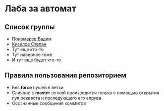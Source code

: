 # Лаба за автомат
## Список группы
- [Пономарев Вадим](https://github.com/VxDxK)
- [Кизилов Степан](https://github.com/AwFaGi)
- Тут еще кто-то
- Тут наверное тоже
- И тут еще будет кто-то
## Правила пользования репозиторием
- Без **force** пушей в ветки
- Слияние с **master** веткой производится только с помощью открытия пул реквеста и последующего его апрува
- Осознанные сообщения коммитов
